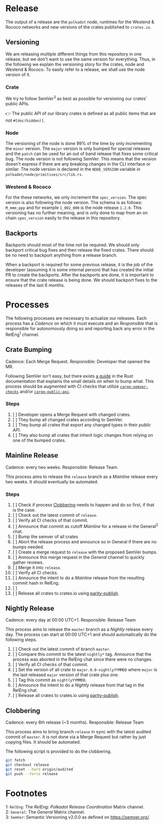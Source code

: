 # Release

The output of a release are the `polkadot` node, runtimes for the Westend & Rococo networks and new versions of the crates published to `crates.io`.

## Versioning

We are releasing multiple different things from this repository in one release, but 
we don't want to use the same version for everything. Thus, in the following we explain
the versioning story for the crates, node and Westend & Rococo. To easily refer to a release, we shall use the node version of it.

### Crate

We try to follow SemVer<sup>3</sup> as best as possible for versioning our crates' public APIs.  

👉 The public API of our library crates is defined as all public items that are not `#[doc(hidden)]`.

### Node

The versioning of the node is done 99% of the time by only incrementing the `minor` version. 
The `major` version is only bumped for special releases and the `patch` can be used for an 
out of band release that fixes some critical bug. The node version is not following SemVer. 
This means that the version doesn't express if there are any breaking changes in the CLI 
interface or similar. The node version is declared in the `NODE_VERSION` variable in 
`polkadot/node/primitives/src/lib.rs`.

### Westend & Rococo

For the these networks, we only increment the `spec_version`. The spec version is also following
the node version. The schema is as follows: `M_mmm_ppp` and for example `1_002_000` is the node release `1.2.0`. This versioning has no further meaning, and is only done to map from an on chain `spec_version` easily to the release in this repository. 

## Backports

Backports should most of the time not be required. We should only backport critical bug fixes and then release the fixed crates. There should be no need to backport anything from a release branch.

When a backport is required for some previous release, it is the job of the developer (assuming it is some internal person) that has created the initial PR to create the backports. After the backports are done, it is important to ensure that the crate release is being done. We should backport fixes to the releases of the last 6 months.

# Processes

The following processes are necessary to actualize our releases. Each process has a *Cadence* on which it must execute and an *Responsible* that is responsible for autonomously doing so and reporting back any error in the RelEng<sup>1</sup> channel.

## Crate Bumping

Cadence: Each Merge Request. Responsible: Developer that opened the MR.

Following SemVer isn't easy, but there exists [a guide](https://doc.rust-lang.org/cargo/reference/semver.html) in the Rust documentation that explains the small details on when to bump what. This process should be augmented with CI checks that utilize [`cargo-semver-checks`](https://github.com/obi1kenobi/cargo-semver-checks) and/or [`cargo-public-api`](https://github.com/Enselic/cargo-public-api).

### Steps

1. [ ] Developer opens a Merge Request with changed crates.
3. [ ] They bump all changed crates according to SemVer.
4. [ ] They bump all crates that export any changed types in their *public API*.
5. [ ] They also bump all crates that inherit logic changes from relying on one of the bumped crates. 

## Mainline Release

Cadence: every two weeks. Responsible: Release Team.

This process aims to release the `release` branch as a *Mainline* release every two weeks. It should eventually be automated.

### Steps

1. [ ] Check if process [Clobbering](#clobbering) needs to happen and do so first, if that is the case.
1. [ ] Check out the latest commit of `release`.
2. [ ] Verify all CI checks of that commit.
3. [ ] Announce that commit as cutoff *Mainline* for a release in the General<sup>2</sup> chat.
4. [ ] Bump the semver of all crates <!-- FAIL-CI: We need some better process here on how to do it exactly -->
5. [ ] Abort the release process and announce so in General if there are no bumps needed.
6. [ ] Create a merge request to `release` with the proposed SemVer bumps.
7. [ ] Announce this merge request in the *General* channel to quickly gather reviews.
8. [ ] Merge it into `release`.
9. [ ] Verify all CI checks.
10. [ ] Announce the intent to do a *Mainline* release from the resulting commit hash in RelEng.
11. [ ] <!-- The release team has internal checklists for QA i think, should we mention this? -->
12. [ ] Release all crates to crates.io using [parity-publish](https://github.com/paritytech/parity-publish).

## Nightly Release

Cadence: every day at 00:00 UTC+1. Responsible: Release Team

This process aims to release the `master` branch as a *Nightly* release every day. The process can start at 00:00 UTC+1 and should automatically do the following steps.

1. [ ] Check out the latest commit of branch `master`.
3. [ ] Compare this commit to the latest `nightly*` tag. Announce that the process was aborted in the RelEng chat since there were no changes.
4. [ ] Verify all CI checks of that commit.
5. [ ] Set the version of all crate to `major.0.0-nightlyYYMMDD` where `major` is the last released `major` version of that crate plus one.
6. [ ] Tag this commit as `nightlyYYMMDD`.
7. [ ] Announce the intent to do a *Nightly* release from that tag in the RelEng chat.
8. [ ] Release all crates to crates.io using [parity-publish](https://github.com/paritytech/parity-publish). <!-- FAIL-CI: I think Morgan fixed that tool so it would only release crates that had changes, or that had one of their transitive dependencies changes. That would help, since otherwise we always push 400 crates or so. -->

## Clobbering

Cadence: every 6th release (~3 months). Responsible: Release Team

This process aims to bring branch `release` in sync with the latest audited commit of `master`. It is not done via a Merge Request but rather by just copying files. It should be automated.

The following script is provided to do the clobbering.

```bash
git fetch
git checkout release
git reset --hard origin/audited
git push --force release
```

# Footnotes

1: `RelEng`: The *RelEng: Polkadot Release Coordination* Matrix channel.  
2: `General`: The *General* Matrix channel.  
3: `SemVer`: Semantic Versioning v2.0.0 as defined on https://semver.org/.
